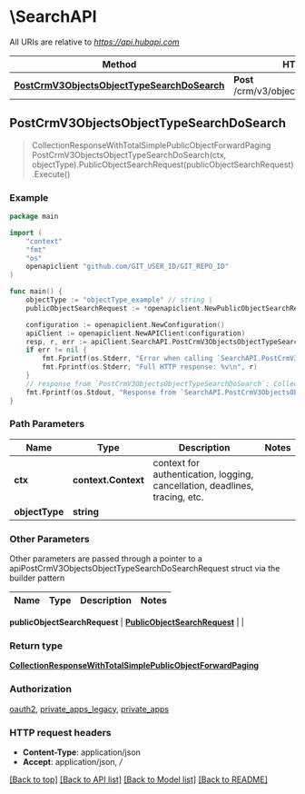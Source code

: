 # \SearchAPI

All URIs are relative to *https://api.hubapi.com*

Method | HTTP request | Description
------------- | ------------- | -------------
[**PostCrmV3ObjectsObjectTypeSearchDoSearch**](SearchAPI.md#PostCrmV3ObjectsObjectTypeSearchDoSearch) | **Post** /crm/v3/objects/{objectType}/search | 



## PostCrmV3ObjectsObjectTypeSearchDoSearch

> CollectionResponseWithTotalSimplePublicObjectForwardPaging PostCrmV3ObjectsObjectTypeSearchDoSearch(ctx, objectType).PublicObjectSearchRequest(publicObjectSearchRequest).Execute()



### Example

```go
package main

import (
	"context"
	"fmt"
	"os"
	openapiclient "github.com/GIT_USER_ID/GIT_REPO_ID"
)

func main() {
	objectType := "objectType_example" // string | 
	publicObjectSearchRequest := *openapiclient.NewPublicObjectSearchRequest() // PublicObjectSearchRequest | 

	configuration := openapiclient.NewConfiguration()
	apiClient := openapiclient.NewAPIClient(configuration)
	resp, r, err := apiClient.SearchAPI.PostCrmV3ObjectsObjectTypeSearchDoSearch(context.Background(), objectType).PublicObjectSearchRequest(publicObjectSearchRequest).Execute()
	if err != nil {
		fmt.Fprintf(os.Stderr, "Error when calling `SearchAPI.PostCrmV3ObjectsObjectTypeSearchDoSearch``: %v\n", err)
		fmt.Fprintf(os.Stderr, "Full HTTP response: %v\n", r)
	}
	// response from `PostCrmV3ObjectsObjectTypeSearchDoSearch`: CollectionResponseWithTotalSimplePublicObjectForwardPaging
	fmt.Fprintf(os.Stdout, "Response from `SearchAPI.PostCrmV3ObjectsObjectTypeSearchDoSearch`: %v\n", resp)
}
```

### Path Parameters


Name | Type | Description  | Notes
------------- | ------------- | ------------- | -------------
**ctx** | **context.Context** | context for authentication, logging, cancellation, deadlines, tracing, etc.
**objectType** | **string** |  | 

### Other Parameters

Other parameters are passed through a pointer to a apiPostCrmV3ObjectsObjectTypeSearchDoSearchRequest struct via the builder pattern


Name | Type | Description  | Notes
------------- | ------------- | ------------- | -------------

 **publicObjectSearchRequest** | [**PublicObjectSearchRequest**](PublicObjectSearchRequest.md) |  | 

### Return type

[**CollectionResponseWithTotalSimplePublicObjectForwardPaging**](CollectionResponseWithTotalSimplePublicObjectForwardPaging.md)

### Authorization

[oauth2](../README.md#oauth2), [private_apps_legacy](../README.md#private_apps_legacy), [private_apps](../README.md#private_apps)

### HTTP request headers

- **Content-Type**: application/json
- **Accept**: application/json, */*

[[Back to top]](#) [[Back to API list]](../README.md#documentation-for-api-endpoints)
[[Back to Model list]](../README.md#documentation-for-models)
[[Back to README]](../README.md)

